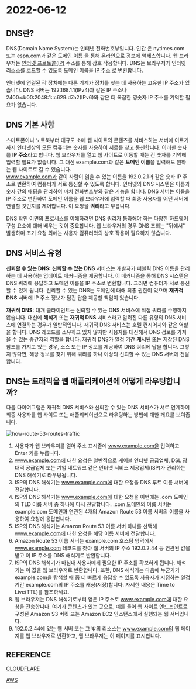 # 2022-06-12

## DNS란?

DNS(Domain Name System)는 인터넷 전화번호부입니다. 인간 은 nytimes.com 또는 espn.com과 같은 [도메인 이름 을 통해 온라인으로 정보에 액세스합니다.](https://www.cloudflare.com/learning/dns/glossary/what-is-a-domain-name/) 웹 브라우저는 [인터넷 프로토콜(IP)](https://www.cloudflare.com/learning/network-layer/internet-protocol/) 주소를 통해 상호 작용합니다. DNS는 브라우저가 인터넷 리소스를 로드할 수 있도록 도메인 이름을 [IP 주소 로 변환합니다.](https://www.cloudflare.com/learning/dns/glossary/what-is-my-ip-address/)

인터넷에 연결된 각 장치에는 다른 기계가 장치를 찾는 데 사용하는 고유한 IP 주소가 있습니다. DNS 서버는 192.168.1.1(IPv4)과 같은 IP 주소나 2400:cb00:2048:1::c629:d7a2(IPv6)와 같은 더 복잡한 영숫자 IP 주소를 기억할 필요가 없습니다.

## DNS 기본 사항

스마트폰이나 노트북부터 대규모 소매 웹 사이트의 콘텐츠를 서비스하는 서버에 이르기까지 인터넷상의 모든 컴퓨터는 숫자를 사용하여 서로를 찾고 통신합니다. 이러한 숫자를  **IP 주소**라고 합니다. 웹 브라우저를 열고 웹 사이트로 이동할 때는 긴 숫자를 기억해 입력할 필요가 없습니다. 그 대신 example.com과 같은  **도메인 이름**을 입력해도 원하는 웹 사이트로 갈 수 있습니다.   
www.example.com과 같이 사람이 읽을 수 있는 이름을 192.0.2.1과 같은 숫자 IP 주소로 변환하여 컴퓨터가 서로 통신할 수 있도록 합니다. 인터넷의 DNS 시스템은 이름과 숫자 간의 매핑을 관리하여 마치 전화번호부와 같은 기능을 합니다. DNS 서버는 이름을 IP 주소로 변환하여 도메인 이름을 웹 브라우저에 입력할 때 최종 사용자를 어떤 서버에 연결할 것인지를 제어합니다. 이 요청을 **쿼리**라고 부릅니다.

DNS 확인 이면의 프로세스를 이해하려면 DNS 쿼리가 통과해야 하는 다양한 하드웨어 구성 요소에 대해 배우는 것이 중요합니다. 웹 브라우저의 경우 DNS 조회는 "뒤에서" 발생하며 초기 요청 외에는 사용자 컴퓨터와의 상호 작용이 필요하지 않습니다.

## DNS 서비스 유형

**신뢰할 수 있는 DNS:**  **신뢰할 수 있는 DNS**  서비스는 개발자가 퍼블릭 DNS 이름을 관리하는 데 사용하는 업데이트 메커니즘을 제공합니다. 이 메커니즘을 통해 DNS 시스템은 DNS 쿼리에 응답하고 도메인 이름을 IP 주소로 변환합니다. 그러면 컴퓨터가 서로 통신할 수 있게 됩니다. 신뢰할 수 있는 DNS는 도메인에 대해 최종 권한이 있으며  **재귀적 DNS**  서버에 IP 주소 정보가 담긴 답을 제공할 책임이 있습니다.   
   
**재귀적 DNS:** 대개 클라이언트는 신뢰할 수 있는 DNS 서비스에 직접 쿼리를 수행하지 않습니다. 대신에 **해석기** 또는 **재귀적 DNS** 서비스라고 알려진 다른 유형의 DNS 서비스에 연결하는 경우가 일반적입니다. 재귀적 DNS 서비스는 호텔 컨시어지와 같은 역할을 합니다. DNS 레코드를 소유하고 있지 않지만 사용자를 대신해서 DNS 정보를 가져올 수 있는 중간자의 역할을 합니다. 재귀적 DNS가 일정 기간 **캐시된** 또는 저장된 DNS 참조를 가지고 있는 경우, 소스 또는 IP 정보를 제공하여 DNS 쿼리에 답을 합니다. 그렇지 않다면, 해당 정보를 찾기 위해 쿼리를 하나 이상의 신뢰할 수 있는 DNS 서버에 전달합니다.

## DNS는 트래픽을 웹 애플리케이션에 어떻게 라우팅합니까?

다음 다이어그램은 재귀적 DNS 서비스와 신뢰할 수 있는 DNS 서비스가 서로 연계하여 최종 사용자를 웹 사이트 또는 애플리케이션으로 라우팅하는 방법에 대한 개요를 보여줍니다.  

![how-route-53-routes-traffic](https://d1.awsstatic.com/Route53/how-route-53-routes-traffic.8d313c7da075c3c7303aaef32e89b5d0b7885e7c.png "how-route-53-routes-traffic")

1.  사용자가 웹 브라우저를 열어 주소 표시줄에 www.example.com을 입력하고 Enter 키를 누릅니다.
2.  www.example.com에 대한 요청은 일반적으로 케이블 인터넷 공급업체, DSL 광대역 공급업체 또는 기업 네트워크 같은 인터넷 서비스 제공업체(ISP)가 관리하는 DNS 해석기로 라우팅됩니다.
3.  ISP의 DNS 해석기는 www.example.com에 대한 요청을 DNS 루트 이름 서버에 전달합니다.
4.  ISP의 DNS 해석기는 www.example.com에 대한 요청을 이번에는 .com 도메인의 TLD 이름 서버 중 하나에 다시 전달합니다. .com 도메인의 이름 서버는 example.com 도메인과 연관된 4개의 Amazon Route 53 이름 서버의 이름을 사용하여 요청에 응답합니다.
5.  ISP의 DNS 해석기는 Amazon Route 53 이름 서버 하나를 선택해 www.example.com에 대한 요청을 해당 이름 서버에 전달합니다.
6.  Amazon Route 53 이름 서버는 example.com 호스팅 영역에서 www.example.com 레코드를 찾아 웹 서버의 IP 주소 192.0.2.44 등 연관된 값을 받고 이 IP 주소를 DNS 해석기로 반환합니다.
7.  ISP의 DNS 해석기가 마침내 사용자에게 필요한 IP 주소를 확보하게 됩니다. 해석기는 이 값을 웹 브라우저로 반환합니다. 또한, DNS 해석기는 다음에 누군가가 example.com을 탐색할 때 좀 더 빠르게 응답할 수 있도록 사용자가 지정하는 일정 기간 example.com의 IP 주소를 캐싱(저장)합니다. 자세한 내용은 Time to Live(TTL)를 참조하세요.
8.  웹 브라우저는 DNS 해석기로부터 얻은 IP 주소로 www.example.com에 대한 요청을 전송합니다. 여기가 콘텐츠가 있는 곳으로, 예를 들어 웹 사이트 엔드포인트로 구성된 Amazon S3 버킷 또는 Amazon EC2 인스턴스에서 실행되는 웹 서버입니다.
9.  192.0.2.44에 있는 웹 서버 또는 그 밖의 리소스는 www.example.com의 웹 페이지를 웹 브라우저로 반환하고, 웹 브라우저는 이 페이지를 표시합니다.
## REFERENCE
[CLOUDFLARE](https://www.cloudflare.com/en-gb/learning/dns/what-is-dns/)   
   
[AWS](https://aws.amazon.com/ko/route53/what-is-dns/)
